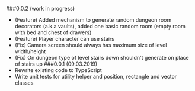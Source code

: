 ###0.0.2 (work in progress)
* (Feature) Added mechanism to generate random dungeon room decorators (a.k.a vaults), added
one basic random room (empty room with bed and chest of drawers)
* (Feature) Player character can use stairs
* (Fix) Camera screen should always has maximum size of level width/height
* (Fix) On dungeon type of level stairs down shouldn't generate on place of stairs up
###0.0.1 (09.03.2019)
* Rewrite existing code to TypeScript
* Write unit tests for utility helper and position, rectangle and vector classes

